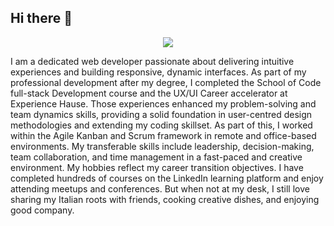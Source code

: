 ## Hi there 👋

<p align="center">
    <a href="https://git.io/streak-stats"><img src="https://streak-stats.demolab.com?user=DenverCoder1"/></a>
</p>


I am a dedicated web developer passionate about delivering intuitive experiences and building responsive, dynamic interfaces.
As part of my professional development after my degree, I completed the School of Code full-stack Development course and the UX/UI Career accelerator at Experience Hause. Those experiences enhanced my problem-solving and team dynamics skills, providing a solid foundation in user-centred design methodologies and extending my coding skillset. As part of this, I worked within the Agile Kanban and Scrum framework in remote and office-based environments. My transferable skills include leadership, decision-making, team collaboration, and time management in a fast-paced and creative environment.
My hobbies reflect my career transition objectives. I have completed hundreds of courses on the LinkedIn learning platform and enjoy attending meetups and conferences. But when not at my desk, I still love sharing my Italian roots with friends, cooking creative dishes, and enjoying good company.
